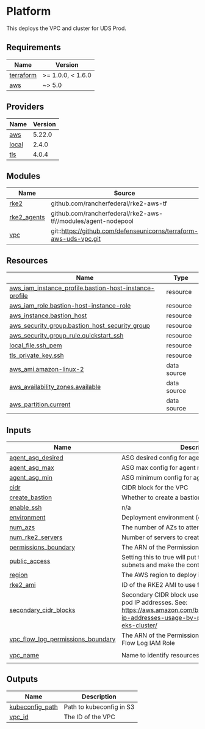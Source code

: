 # Platform

This deploys the VPC and cluster for UDS Prod.

<!-- BEGIN_TF_DOCS -->
## Requirements

| Name | Version |
|------|---------|
| <a name="requirement_terraform"></a> [terraform](#requirement\_terraform) | >= 1.0.0, < 1.6.0 |
| <a name="requirement_aws"></a> [aws](#requirement\_aws) | ~> 5.0 |

## Providers

| Name | Version |
|------|---------|
| <a name="provider_aws"></a> [aws](#provider\_aws) | 5.22.0 |
| <a name="provider_local"></a> [local](#provider\_local) | 2.4.0 |
| <a name="provider_tls"></a> [tls](#provider\_tls) | 4.0.4 |

## Modules

| Name | Source | Version |
|------|--------|---------|
| <a name="module_rke2"></a> [rke2](#module\_rke2) | github.com/rancherfederal/rke2-aws-tf | v2.4.0 |
| <a name="module_rke2_agents"></a> [rke2\_agents](#module\_rke2\_agents) | github.com/rancherfederal/rke2-aws-tf//modules/agent-nodepool | v2.4.0 |
| <a name="module_vpc"></a> [vpc](#module\_vpc) | git::https://github.com/defenseunicorns/terraform-aws-uds-vpc.git | v0.1.0 |

## Resources

| Name | Type |
|------|------|
| [aws_iam_instance_profile.bastion-host-instance-profile](https://registry.terraform.io/providers/hashicorp/aws/latest/docs/resources/iam_instance_profile) | resource |
| [aws_iam_role.bastion-host-instance-role](https://registry.terraform.io/providers/hashicorp/aws/latest/docs/resources/iam_role) | resource |
| [aws_instance.bastion_host](https://registry.terraform.io/providers/hashicorp/aws/latest/docs/resources/instance) | resource |
| [aws_security_group.bastion_host_security_group](https://registry.terraform.io/providers/hashicorp/aws/latest/docs/resources/security_group) | resource |
| [aws_security_group_rule.quickstart_ssh](https://registry.terraform.io/providers/hashicorp/aws/latest/docs/resources/security_group_rule) | resource |
| [local_file.ssh_pem](https://registry.terraform.io/providers/hashicorp/local/latest/docs/resources/file) | resource |
| [tls_private_key.ssh](https://registry.terraform.io/providers/hashicorp/tls/latest/docs/resources/private_key) | resource |
| [aws_ami.amazon-linux-2](https://registry.terraform.io/providers/hashicorp/aws/latest/docs/data-sources/ami) | data source |
| [aws_availability_zones.available](https://registry.terraform.io/providers/hashicorp/aws/latest/docs/data-sources/availability_zones) | data source |
| [aws_partition.current](https://registry.terraform.io/providers/hashicorp/aws/latest/docs/data-sources/partition) | data source |

## Inputs

| Name | Description | Type | Default | Required |
|------|-------------|------|---------|:--------:|
| <a name="input_agent_asg_desired"></a> [agent\_asg\_desired](#input\_agent\_asg\_desired) | ASG desired config for agent nodepool | `number` | `2` | no |
| <a name="input_agent_asg_max"></a> [agent\_asg\_max](#input\_agent\_asg\_max) | ASG max config for agent nodepool | `number` | `2` | no |
| <a name="input_agent_asg_min"></a> [agent\_asg\_min](#input\_agent\_asg\_min) | ASG minimum config for agent nodepool | `number` | `2` | no |
| <a name="input_cidr"></a> [cidr](#input\_cidr) | CIDR block for the VPC | `string` | n/a | yes |
| <a name="input_create_bastion"></a> [create\_bastion](#input\_create\_bastion) | Whether to create a bastion host | `bool` | `true` | no |
| <a name="input_enable_ssh"></a> [enable\_ssh](#input\_enable\_ssh) | n/a | `bool` | `false` | no |
| <a name="input_environment"></a> [environment](#input\_environment) | Deployment environment (e.g. 'prod' or 'staging') | `string` | n/a | yes |
| <a name="input_num_azs"></a> [num\_azs](#input\_num\_azs) | The number of AZs to attempt to use in a region. | `number` | `2` | no |
| <a name="input_num_rke2_servers"></a> [num\_rke2\_servers](#input\_num\_rke2\_servers) | Number of servers to create | `number` | `3` | no |
| <a name="input_permissions_boundary"></a> [permissions\_boundary](#input\_permissions\_boundary) | The ARN of the Permissions Boundary | `string` | `null` | no |
| <a name="input_public_access"></a> [public\_access](#input\_public\_access) | Setting this to true will put the nodes in public subnets and make the controlplane external. | `bool` | `false` | no |
| <a name="input_region"></a> [region](#input\_region) | The AWS region to deploy into | `string` | n/a | yes |
| <a name="input_rke2_ami"></a> [rke2\_ami](#input\_rke2\_ami) | ID of the RKE2 AMI to use for the cluster | `string` | n/a | yes |
| <a name="input_secondary_cidr_blocks"></a> [secondary\_cidr\_blocks](#input\_secondary\_cidr\_blocks) | Secondary CIDR block used to optimize node and pod IP addresses.  See: https://aws.amazon.com/blogs/containers/optimize-ip-addresses-usage-by-pods-in-your-amazon-eks-cluster/ | `list(string)` | `[]` | no |
| <a name="input_vpc_flow_log_permissions_boundary"></a> [vpc\_flow\_log\_permissions\_boundary](#input\_vpc\_flow\_log\_permissions\_boundary) | The ARN of the Permissions Boundary for the VPC Flow Log IAM Role | `string` | `null` | no |
| <a name="input_vpc_name"></a> [vpc\_name](#input\_vpc\_name) | Name to identify resources. | `string` | `"uds-prod"` | no |

## Outputs

| Name | Description |
|------|-------------|
| <a name="output_kubeconfig_path"></a> [kubeconfig\_path](#output\_kubeconfig\_path) | Path to kubeconfig in S3 |
| <a name="output_vpc_id"></a> [vpc\_id](#output\_vpc\_id) | The ID of the VPC |
<!-- END_TF_DOCS -->
